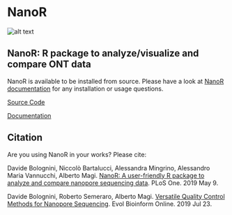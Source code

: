 # NanoR

![alt text](NanoR.png)

## NanoR: R package to analyze/visualize and compare ONT data

NanoR is available to be installed from source. Please have a look at [NanoR documentation](https://davidebolo1993.github.io/nanordoc/) for any installation or usage questions.

[Source Code](https://github.com/davidebolo1993/NanoR/tree/master/NanoR)

[Documentation](https://davidebolo1993.github.io/nanordoc/)


## Citation

Are you using NanoR in your works? Please cite:

Davide Bolognini, Niccolò Bartalucci, Alessandra Mingrino, Alessandro Maria Vannucchi, Alberto Magi.
[NanoR: A user-friendly R package to analyze and compare nanopore sequencing data](https://journals.plos.org/plosone/article?id=10.1371/journal.pone.0216471).
PLoS One. 2019 May 9.

Davide Bolognini, Roberto Semeraro, Alberto Magi.
[Versatile Quality Control Methods for Nanopore Sequencing](https://journals.sagepub.com/doi/full/10.1177/1176934319863068).
Evol Bioinform Online. 2019 Jul 23.
